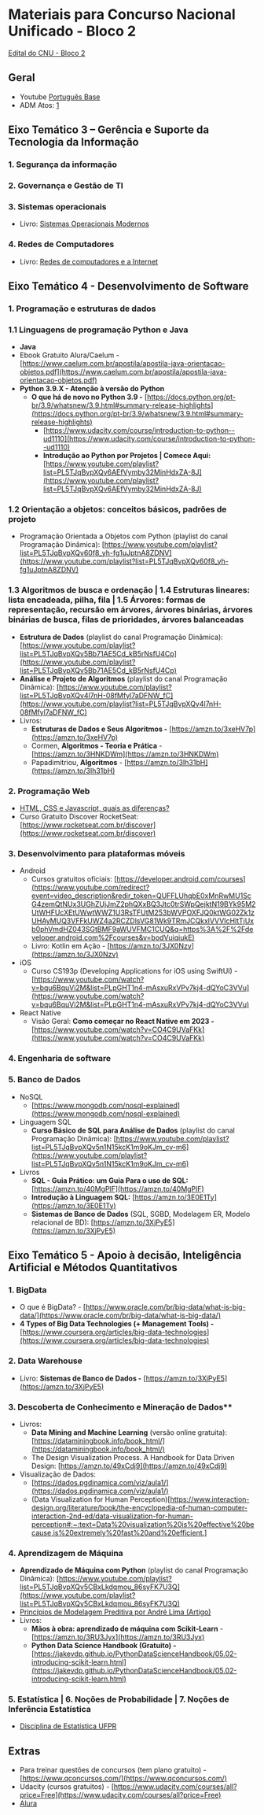 # Materiais para Concurso Nacional Unificado - Bloco 2

[Edital do CNU - Bloco 2](https://www.gov.br/gestao/pt-br/concursonacional/editais/edital-cpnu-bloco-2-10jan2024.pdf)

## Geral
- Youtube [Português Base](https://www.youtube.com/watch?v=pGY4-Ip2Q_k&t=3384s)
- ADM Atos: [1](https://www.youtube.com/watch?v=AlWtiwpBrz0&t=853s)
## Eixo Temático 3 – Gerência e Suporte da Tecnologia da Informação

### 1. Segurança da informação


### 2. Governança e Gestão de TI


### 3. Sistemas operacionais
- Livro: [Sistemas Operacionais Modernos](https://amzn.to/3tU9lS3)

### 4. Redes de Computadores
- Livro: [Redes de computadores e a Internet](https://amzn.to/420A5Ns)

## Eixo Temático 4 - Desenvolvimento de Software

### 1. Programação e estruturas de dados

### 1.1 Linguagens de programação Python e Java
- **Java**
- Ebook Gratuito Alura/Caelum - [https://www.caelum.com.br/apostila/apostila-java-orientacao-objetos.pdf](https://www.caelum.com.br/apostila/apostila-java-orientacao-objetos.pdf)
- **Python 3.9.X - Atenção à versão do Python**
  - **O que há de novo no Python 3.9 -** [https://docs.python.org/pt-br/3.9/whatsnew/3.9.html#summary-release-highlights](https://docs.python.org/pt-br/3.9/whatsnew/3.9.html#summary-release-highlights)
    - [https://www.udacity.com/course/introduction-to-python--ud1110](https://www.udacity.com/course/introduction-to-python--ud1110)
    - **Introdução ao Python por Projetos | Comece Aqui:** [https://www.youtube.com/playlist?list=PL5TJqBvpXQv6AEfVymby32MinHdxZA-8J](https://www.youtube.com/playlist?list=PL5TJqBvpXQv6AEfVymby32MinHdxZA-8J)

### 1.2 Orientação a objetos: conceitos básicos, padrões de projeto
- Programação Orientada a Objetos com Python (playlist do canal Programação Dinâmica): [https://www.youtube.com/playlist?list=PL5TJqBvpXQv60f8_yh-fg1uJptnA8ZDNV](https://www.youtube.com/playlist?list=PL5TJqBvpXQv60f8_yh-fg1uJptnA8ZDNV)

### 1.3 Algoritmos de busca e ordenação | 1.4 Estruturas lineares: lista encadeada, pilha, fila | 1.5 Árvores: formas de representação, recursão em árvores, árvores binárias, árvores binárias de busca, filas de prioridades, árvores balanceadas
- **Estrutura de Dados** (playlist do canal Programação Dinâmica): [https://www.youtube.com/playlist?list=PL5TJqBvpXQv5Bb71AE5Cd_kB5rNsfU4Cp](https://www.youtube.com/playlist?list=PL5TJqBvpXQv5Bb71AE5Cd_kB5rNsfU4Cp)
- **Análise e Projeto de Algoritmos** (playlist do canal Programação Dinâmica): [https://www.youtube.com/playlist?list=PL5TJqBvpXQv4l7nH-08fMfyl7aDFNW_fC](https://www.youtube.com/playlist?list=PL5TJqBvpXQv4l7nH-08fMfyl7aDFNW_fC)
- Livros:
  - **Estruturas de Dados e Seus Algoritmos -** [https://amzn.to/3xeHV7p](https://amzn.to/3xeHV7p)
  - Cormen, **Algoritmos - Teoria e Prática** - [https://amzn.to/3HNKDWm](https://amzn.to/3HNKDWm)
  - Papadimitriou, **Algoritmos** - [https://amzn.to/3Ih31bH](https://amzn.to/3Ih31bH)

### 2. Programação Web
- [HTML, CSS e Javascript, quais as diferenças?](https://www.alura.com.br/artigos/html-css-e-js-definicoes)
- Curso Gratuito Discover RocketSeat: [https://www.rocketseat.com.br/discover](https://www.rocketseat.com.br/discover)
    
### 3. Desenvolvimento para plataformas móveis
- Android
    - Cursos gratuitos oficiais: [https://developer.android.com/courses](https://www.youtube.com/redirect?event=video_description&redir_token=QUFFLUhqbE0xMnRwMU1ScG4zemQtNUx3UGhZUjJmZ2phQXxBQ3Jtc0trSWpQejktN19BYk95M2UtWHFUcXEtUWwtWWZ1U3RsTFUtM253bWVPOXFJQ0ktWG02Zk1zUHAyMUQ3VFFkUWZ4a2RCZDlsVG81Wk9TRmJCQkxlVVVIcHltTjUxb0phVmdHZ043SGtBMF9aWUVFMC1CUQ&q=https%3A%2F%2Fdeveloper.android.com%2Fcourses&v=bodVuiqiukE)
    - Livro: Kotlin em Ação - [https://amzn.to/3JX0Nzv](https://amzn.to/3JX0Nzv)
- iOS
  - Curso CS193p (Developing Applications for iOS using SwiftUI) - [https://www.youtube.com/watch?v=bqu6BquVi2M&list=PLpGHT1n4-mAsxuRxVPv7kj4-dQYoC3VVu](https://www.youtube.com/watch?v=bqu6BquVi2M&list=PLpGHT1n4-mAsxuRxVPv7kj4-dQYoC3VVu)
- React Native
    - Visão Geral: ****Como começar no React Native em 2023 -**** [https://www.youtube.com/watch?v=CO4C9UVaFKk](https://www.youtube.com/watch?v=CO4C9UVaFKk)

### 4. Engenharia de software


### 5. Banco de Dados
- NoSQL
  - [https://www.mongodb.com/nosql-explained](https://www.mongodb.com/nosql-explained)
- Linguagem SQL
    - **Curso Básico de SQL para Análise de Dados** (playlist do canal Programação Dinâmica): [https://www.youtube.com/playlist?list=PL5TJqBvpXQv5n1N15kcK1m9oKJm_cv-m6](https://www.youtube.com/playlist?list=PL5TJqBvpXQv5n1N15kcK1m9oKJm_cv-m6)
- Livros
  - **SQL - Guia Prático: um Guia Para o uso de SQL:** [https://amzn.to/40MgPlF](https://amzn.to/40MgPlF)
  - **Introdução à Linguagem SQL:** [https://amzn.to/3E0E1Ty](https://amzn.to/3E0E1Ty)
  - **Sistemas de Banco de Dados** (SQL, SGBD, Modelagem ER, Modelo relacional de BD):  [https://amzn.to/3XjPyE5](https://amzn.to/3XjPyE5)


## Eixo Temático 5 - Apoio à decisão, Inteligência Artificial e Métodos Quantitativos

### 1. BigData
- O que é BigData? - [https://www.oracle.com/br/big-data/what-is-big-data/](https://www.oracle.com/br/big-data/what-is-big-data/)
- ****4 Types of Big Data Technologies (+ Management Tools) -**** [https://www.coursera.org/articles/big-data-technologies](https://www.coursera.org/articles/big-data-technologies)

### 2. Data Warehouse
- Livro: **Sistemas de Banco de Dados -**  [https://amzn.to/3XjPyE5](https://amzn.to/3XjPyE5)
    
### 3. Descoberta de Conhecimento e Mineração de Dados**
- Livros:
  - **Data Mining and Machine Learning** (versão online gratuita): [https://dataminingbook.info/book_html/](https://dataminingbook.info/book_html/)
  - The Design Visualization Process. A Handbook for Data Driven Design: [https://amzn.to/49xCdj9](https://amzn.to/49xCdj9)
- Visualização de Dados:
  - [https://dados.pgdinamica.com/viz/aula1/](https://dados.pgdinamica.com/viz/aula1/)
  - (Data Visualization for Human Perception)[https://www.interaction-design.org/literature/book/the-encyclopedia-of-human-computer-interaction-2nd-ed/data-visualization-for-human-perception#:~:text=Data%20visualization%20is%20effective%20because,is%20extremely%20fast%20and%20efficient.]    


### 4. Aprendizagem de Máquina
- **Aprendizado de Máquina com Python** (playlist do canal Programação Dinâmica): [https://www.youtube.com/playlist?list=PL5TJqBvpXQv5CBxLkdqmou_86syFK7U3Q](https://www.youtube.com/playlist?list=PL5TJqBvpXQv5CBxLkdqmou_86syFK7U3Q)
- [Princípios de Modelagem Preditiva por André Lima (Artigo)](https://andlima.github.io/principios-preditiva)
- Livros:
  - **Mãos à obra: aprendizado de máquina com Scikit-Learn** -  [https://amzn.to/3RU3Jyx](https://amzn.to/3RU3Jyx)
  - ****Python Data Science Handbook (Gratuito) -**** [https://jakevdp.github.io/PythonDataScienceHandbook/05.02-introducing-scikit-learn.html](https://jakevdp.github.io/PythonDataScienceHandbook/05.02-introducing-scikit-learn.html)

### 5. Estatística | 6. Noções de Probabilidade | 7. Noções de Inferência Estatística
- [Disciplina de Estatística UFPR](https://www.youtube.com/watch?v=5KPIwXWizCA&list=PLQcLb-PUD9WNZnVBYDKEonioyJw3nEaOM)

## Extras
- Para treinar questões de concursos (tem plano gratuito) - [https://www.qconcursos.com/](https://www.qconcursos.com/)
- Udacity (cursos gratuitos) - [https://www.udacity.com/courses/all?price=Free](https://www.udacity.com/courses/all?price=Free)
- [Alura](https://vai.pgdinamica.com/alura)
